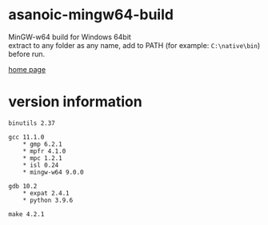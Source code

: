 asanoic-mingw64-build
=====================

MinGW-w64 build for Windows 64bit  
extract to any folder as any name, add to PATH (for example: `C:\native\bin`) before run.

[home page](https://asano-gcc.github.io)

version information
===================

    binutils 2.37
    
    gcc 11.1.0
        * gmp 6.2.1
        * mpfr 4.1.0
        * mpc 1.2.1
        * isl 0.24
        * mingw-w64 9.0.0
    
    gdb 10.2
        * expat 2.4.1
        * python 3.9.6
    
    make 4.2.1
